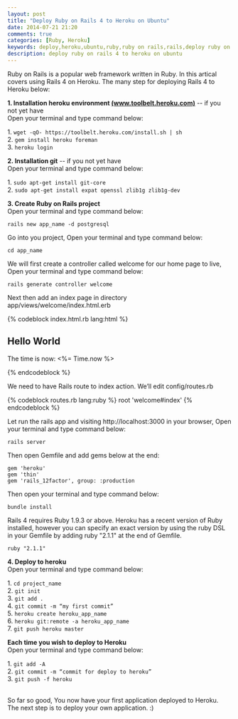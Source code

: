 ```yaml
---
layout: post
title: "Deploy Ruby on Rails 4 to Heroku on Ubuntu"
date: 2014-07-21 21:20
comments: true
categories: [Ruby, Heroku]
keywords: deploy,heroku,ubuntu,ruby,ruby on rails,rails,deploy ruby on rails project to heroku on ubuntu
description: deploy ruby on rails 4 to heroku on ubuntu
---
```


<p>
  Ruby on Rails is a popular web framework written in Ruby. In this artical covers using Rails 4 on Heroku. The many step for deploying Rails 4 to Heroku below:
</p>

<p>
  <strong>1. Installation heroku environment <a href="https://toolbelt.heroku.com/">(www.toolbelt.heroku.com)</a></strong> -- if you not yet have<br/>
  Open your terminal and type command below:<br/>
</p>

<p>
  1. <code>wget -qO- https://toolbelt.heroku.com/install.sh | sh</code><br/>
  2. <code>gem install heroku foreman</code><br/>
  3. <code>heroku login</code><br/>
</p>

<p>
  <strong>2. Installation git</strong> -- if you not yet have<br/>
  Open your terminal and type command below:<br/>
</p>

<p>
  1. <code>sudo apt-get install git-core</code><br/>
  2. <code>sudo apt-get install expat openssl zlib1g zlib1g-dev</code><br/>
</p>

<p>
  <strong>3. Create Ruby on Rails project<br/></strong>
  Open your terminal and type command below:<br/>
</p>

<p>
  <code>rails new app_name -d postgresql</code><br/>
</p>

<p>
  Go into you project, Open your terminal and type command below:<br/>
</p>

<p>
  <code>cd app_name</code><br/>
</p>

<p>
  We will first create a controller called welcome for our home page to live, Open your terminal and type command below:
</p>

<p>
  <code>rails generate controller welcome</code><br/>
</p>

<p>
   Next then add an index page in directory app/views/welcome/index.html.erb<br/>
</p>

{% codeblock index.html.rb lang:html %}
<h2>Hello World</h2>

<p>
  The time is now: <%= Time.now %>
</p>
{% endcodeblock %}

<p>
  We need to have Rails route to index action. We’ll edit config/routes.rb<br/>
</p>

{% codeblock routes.rb lang:ruby %}
root 'welcome#index'
{% endcodeblock %}

<p>
  Let run the rails app and visiting http://localhost:3000 in your browser, Open your terminal and type command below:
</p>

<p>
  <code>rails server</code><br/>
</p>

<p>
  Then open Gemfile and add gems below at the end:<br/>
</p>

<p>
  <code>gem 'heroku'</code><br/>
  <code>gem 'thin'</code><br/>
  <code>gem 'rails_12factor', group: :production</code></code>
</p>

<p>
  Then open your terminal and type command below:<br/>
</p>

<p>
  <code>bundle install</code>
</p>

<p>
  Rails 4 requires Ruby 1.9.3 or above. Heroku has a recent version of Ruby installed, however you can specify an exact version by using the ruby DSL in your Gemfile by adding ruby "2.1.1" at the end of Gemfile. 
</p>

<p>
  <code>ruby "2.1.1"</code><br/>
</p>

<p>
  <strong>4. Deploy to heroku<br/></strong>
  Open your terminal and type command below:<br/>
</p>

<p>
  1. <code>cd project_name</code><br/>
  2. <code>git init</code><br/>
  3. <code>git add .</code><br/>
  4. <code>git commit -m “my first commit”</code><br/>
  5. <code>heroku create heroku_app_name</code><br/>
  6. <code>heroku git:remote -a heroku_app_name</code><br/>
  7. <code>git push heroku master</code><br/>
</p>

<p>
  <strong>Each time you wish to deploy to Heroku<br/></strong>
  Open your terminal and type command below:<br/>
</p>

<p>
  1. <code>git add -A</code><br/>
  2. <code>git commit -m “commit for deploy to heroku”</code><br/>
  3. <code>git push -f heroku</code><br/><br/>
</p>

<p>
  So far so good, You now have your first application deployed to Heroku. The next step is to deploy your own application. :)
</p>